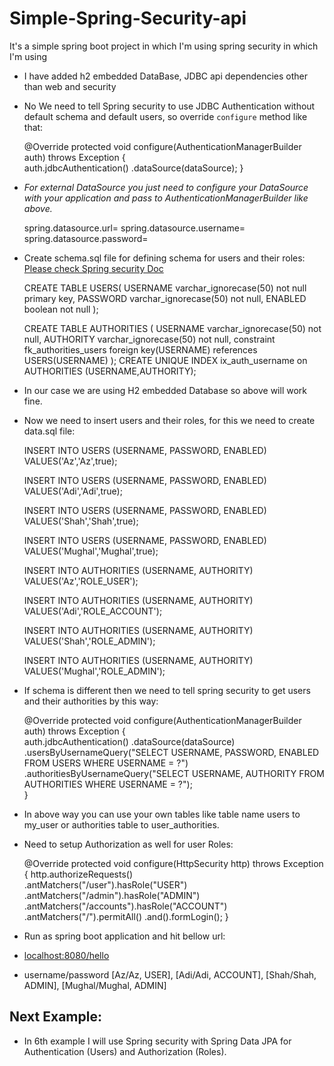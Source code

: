 # Simple-Spring-Security-api
It's a simple spring boot project in which I'm using spring security in which I'm using 

* I have added h2 embedded DataBase, JDBC api dependencies other than web and security
* No We need to tell Spring security to use JDBC Authentication without default schema and default users, so override `configure` method like that:

	@Override
	protected void configure(AuthenticationManagerBuilder auth) throws Exception {	
		auth.jdbcAuthentication()
		.dataSource(dataSource);
	}

* *For external DataSource you just need to configure your DataSource with your application and pass to AuthenticationManagerBuilder like above.*
	
	spring.datasource.url=
	spring.datasource.username=
	spring.datasource.password=

* Create schema.sql file for defining schema for users and their roles: [Please check Spring security Doc](https://docs.spring.io/spring-security/site/docs/current/reference/htmlsingle/#user-schema)
	
	CREATE TABLE USERS(
    USERNAME varchar_ignorecase(50) not null primary key,
    PASSWORD varchar_ignorecase(50) not null,
    ENABLED boolean not null
	);
	
	CREATE TABLE AUTHORITIES (
	    USERNAME varchar_ignorecase(50) not null,
	    AUTHORITY varchar_ignorecase(50) not null,
	    constraint fk_authorities_users foreign key(USERNAME) references USERS(USERNAME)
	);
	CREATE UNIQUE INDEX ix_auth_username on AUTHORITIES (USERNAME,AUTHORITY);

* In our case we are using H2 embedded Database so above will work fine.
* Now we need to insert users and their roles, for this we need to create data.sql file:

	INSERT INTO USERS (USERNAME, PASSWORD, ENABLED) 
		VALUES('Az','Az',true);
	
	INSERT INTO USERS (USERNAME, PASSWORD, ENABLED) 
		VALUES('Adi','Adi',true);
	
	INSERT INTO USERS (USERNAME, PASSWORD, ENABLED) 
		VALUES('Shah','Shah',true);
	
	INSERT INTO USERS (USERNAME, PASSWORD, ENABLED) 
		VALUES('Mughal','Mughal',true);
	
	INSERT INTO AUTHORITIES (USERNAME, AUTHORITY)
		VALUES('Az','ROLE_USER');
	
	INSERT INTO AUTHORITIES (USERNAME, AUTHORITY)
		VALUES('Adi','ROLE_ACCOUNT');
		
	INSERT INTO AUTHORITIES (USERNAME, AUTHORITY)
		VALUES('Shah','ROLE_ADMIN');
		
	INSERT INTO AUTHORITIES (USERNAME, AUTHORITY)
		VALUES('Mughal','ROLE_ADMIN');
 
* If schema is different then we need to tell spring security to get users and their authorities by this way:

	@Override
	protected void configure(AuthenticationManagerBuilder auth) throws Exception {	
		auth.jdbcAuthentication()
		.dataSource(dataSource)
		.usersByUsernameQuery("SELECT USERNAME, PASSWORD, ENABLED FROM USERS WHERE USERNAME = ?")
		.authoritiesByUsernameQuery("SELECT USERNAME, AUTHORITY FROM AUTHORITIES WHERE USERNAME = ?");		
	}
* In above way you can use your own tables like table name users to my_user or authorities table to user_authorities.
* Need to setup Authorization as well for user Roles:

	@Override
	protected void configure(HttpSecurity http) throws Exception {
		http.authorizeRequests()		
		.antMatchers("/user").hasRole("USER")
		.antMatchers("/admin").hasRole("ADMIN")
		.antMatchers("/accounts").hasRole("ACCOUNT")
		.antMatchers("/").permitAll()
		.and().formLogin();
	} 

* Run as spring boot application and hit bellow url:
* [localhost:8080/hello](http://localhost:8080/hello)
* username/password [Az/Az, USER], [Adi/Adi, ACCOUNT], [Shah/Shah, ADMIN], [Mughal/Mughal, ADMIN]

## Next Example:
* In 6th example I will use Spring security with Spring Data JPA for Authentication (Users) and Authorization (Roles).

